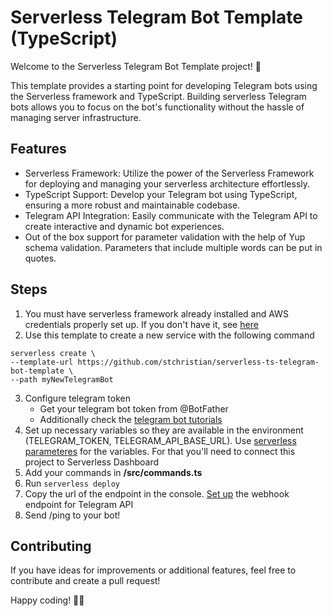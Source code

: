 # Serverless Telegram Bot Template (TypeScript)

Welcome to the Serverless Telegram Bot Template project! 🚀

This template provides a starting point for developing Telegram bots using the Serverless framework and TypeScript. Building serverless Telegram bots allows you to focus on the bot's functionality without the hassle of managing server infrastructure.

## Features

- Serverless Framework: Utilize the power of the Serverless Framework for deploying and managing your serverless architecture effortlessly.
- TypeScript Support: Develop your Telegram bot using TypeScript, ensuring a more robust and maintainable codebase.
- Telegram API Integration: Easily communicate with the Telegram API to create interactive and dynamic bot experiences.
- Out of the box support for parameter validation with the help of Yup schema validation. Parameters that include multiple words can be put in quotes.

## Steps

1. You must have serverless framework already installed and AWS credentials properly set up. If you don't have it, see [here](https://www.serverless.com/framework/docs/getting-started)
2. Use this template to create a new service with the following command

```
serverless create \
--template-url https://github.com/stchristian/serverless-ts-telegram-bot-template \
--path myNewTelegramBot
```

3. Configure telegram token
   - Get your telegram bot token from @BotFather
   - Additionally check the [telegram bot tutorials](https://core.telegram.org/bots/tutorial)
4. Set up necessary variables so they are available in the environment (TELEGRAM_TOKEN, TELEGRAM_API_BASE_URL). Use [serverless parameteres](https://www.serverless.com/framework/docs/guides/parameters) for the variables. For that you'll need to connect this project to Serverless Dashboard
5. Add your commands in **/src/commands.ts**
6. Run `serverless deploy`
7. Copy the url of the endpoint in the console. [Set up](https://core.telegram.org/bots/api#setwebhook) the webhook endpoint for Telegram API
8. Send /ping to your bot!

## Contributing

If you have ideas for improvements or additional features, feel free to contribute and create a pull request!

Happy coding! 🤖✨

